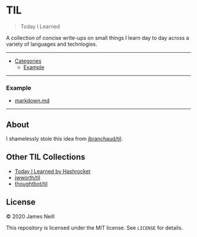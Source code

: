 # TIL

> Today I Learned

A collection of concise write-ups on small things I learn day to day across a variety of languages and technlogies.

--- 

- [Categories](#categories)
  - [Example](#example)

---


### Example

- [markdown.md](markdown/example/markdown.md)

---

## About

I shamelessly stole this idea from [jbranchaud/til](https://github.com/jbranchaud/til).

## Other TIL Collections

- [Today I Learned by Hashrocket](https://til.hashrocket.com)
- [jwworth/til](https://github.com/jwworth/til)
- [thoughtbot/til](https://github.com/thoughtbot/til)

## License

&copy; 2020 James Neill

This repository is licensed under the MIT license. See `LICENSE` for details.
